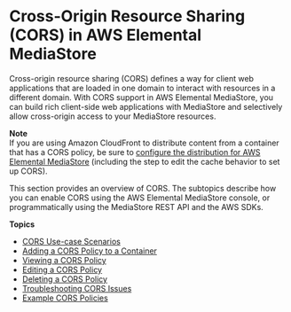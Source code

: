 # Cross\-Origin Resource Sharing \(CORS\) in AWS Elemental MediaStore<a name="cors-policy"></a>

Cross\-origin resource sharing \(CORS\) defines a way for client web applications that are loaded in one domain to interact with resources in a different domain\. With CORS support in AWS Elemental MediaStore, you can build rich client\-side web applications with MediaStore and selectively allow cross\-origin access to your MediaStore resources\.

**Note**  
If you are using Amazon CloudFront to distribute content from a container that has a CORS policy, be sure to [configure the distribution for AWS Elemental MediaStore](https://docs.aws.amazon.com/AmazonCloudFront/latest/DeveloperGuide/live-streaming.html#video-streaming-mediastore) \(including the step to edit the cache behavior to set up CORS\)\.

This section provides an overview of CORS\. The subtopics describe how you can enable CORS using the AWS Elemental MediaStore console, or programmatically using the MediaStore REST API and the AWS SDKs\.

**Topics**
+ [CORS Use\-case Scenarios](cors-policy-use-case-scenarios.md)
+ [Adding a CORS Policy to a Container](cors-policy-adding.md)
+ [Viewing a CORS Policy](cors-policy-viewing.md)
+ [Editing a CORS Policy](cors-policy-editing.md)
+ [Deleting a CORS Policy](cors-policy-deleting.md)
+ [Troubleshooting CORS Issues](cors-policy-troubleshooting.md)
+ [Example CORS Policies](cors-policies-examples.md)